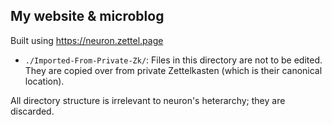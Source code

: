 ## My website & microblog

Built using https://neuron.zettel.page

* `./Imported-From-Private-Zk/`: Files in this directory are not to be edited. They are copied over from private Zettelkasten (which is their canonical location).

All directory structure is irrelevant to neuron's heterarchy; they are discarded.
